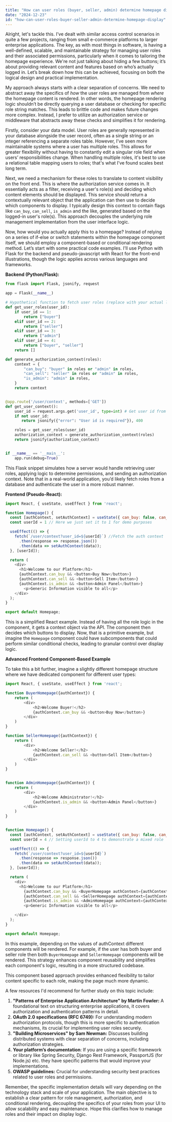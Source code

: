 ```yaml
---
title: "How can user roles (buyer, seller, admin) determine homepage display?"
date: "2024-12-23"
id: "how-can-user-roles-buyer-seller-admin-determine-homepage-display"
---
```


Alright, let's tackle this. I’ve dealt with similar access control scenarios in quite a few projects, ranging from small e-commerce platforms to larger enterprise applications. The key, as with most things in software, is having a well-defined, scalable, and maintainable strategy for managing user roles and their associated permissions, particularly when it comes to tailoring the homepage experience. We're not just talking about hiding a few buttons; it’s about providing relevant content and features based on who’s actually logged in. Let’s break down how this can be achieved, focusing on both the logical design and practical implementation.

My approach always starts with a clear separation of concerns. We need to abstract away the specifics of *how* the user roles are managed from *where* the homepage content is rendered. In other words, the homepage rendering logic shouldn’t be directly querying a user database or checking for specific role string matches. This leads to brittle code and makes future changes more complex. Instead, I prefer to utilize an authorization service or middleware that abstracts away these checks and simplifies it for rendering.

Firstly, consider your data model. User roles are generally represented in your database alongside the user record, often as a single string or an integer referencing a separate roles table. However, I’ve seen more maintainable systems where a user has multiple roles. This allows for greater flexibility without having to constantly edit a singular role field when users’ responsibilities change. When handling multiple roles, it's best to use a relational table mapping users to roles; that's what I’ve found scales best long term.

Next, we need a mechanism for these roles to translate to content visibility on the front end. This is where the authorization service comes in. It essentially acts as a filter, receiving a user's role(s) and deciding which content elements should be displayed. This service should return a contextually relevant object that the application can then use to decide which components to display. I typically design this context to contain flags like `can_buy`, `can_sell`, `is_admin` and the like, generated based on the logged-in user's role(s). This approach decouples the underlying role management implementation from the user interface logic.

Now, how would you actually apply this to a homepage? Instead of relying on a series of if-else or switch statements within the homepage component itself, we should employ a component-based or conditional rendering method. Let’s start with some practical code examples. I'll use Python with Flask for the backend and pseudo-javascript with React for the front-end illustrations, though the logic applies across various languages and frameworks.

**Backend (Python/Flask):**

```python
from flask import Flask, jsonify, request

app = Flask(__name__)

# Hypothetical function to fetch user roles (replace with your actual logic)
def get_user_roles(user_id):
    if user_id == 1:
        return ["buyer"]
    elif user_id == 2:
        return ["seller"]
    elif user_id == 3:
        return ["admin"]
    elif user_id == 4:
        return ["buyer", "seller"]
    return []

def generate_authorization_context(roles):
    context = {
        "can_buy": "buyer" in roles or "admin" in roles,
        "can_sell": "seller" in roles or "admin" in roles,
        "is_admin": "admin" in roles,
    }
    return context


@app.route('/user/context', methods=['GET'])
def get_user_context():
    user_id = request.args.get('user_id', type=int) # Get user id from the request, this is for simplification, normally the auth logic is handled different.
    if not user_id:
       return jsonify({"error": "User id is required"}), 400

    roles = get_user_roles(user_id)
    authorization_context = generate_authorization_context(roles)
    return jsonify(authorization_context)


if __name__ == '__main__':
    app.run(debug=True)

```

This Flask snippet simulates how a server would handle retrieving user roles, applying logic to determine permissions, and sending an authorization context. Note that in a real-world application, you’d likely fetch roles from a database and authenticate the user in a more robust manner.

**Frontend (Pseudo-React):**

```javascript
import React, { useState, useEffect } from 'react';

function Homepage() {
  const [authContext, setAuthContext] = useState({ can_buy: false, can_sell: false, is_admin: false }); // Assume we're setting up a initial default value
  const userId = 1 // Here we just set it to 1 for demo purposes

  useEffect(() => {
    fetch(`/user/context?user_id=${userId}`) //Fetch the auth context
      .then(response => response.json())
      .then(data => setAuthContext(data));
  }, [userId]);

  return (
    <div>
      <h1>Welcome to our Platform</h1>
      {authContext.can_buy && <button>Buy Now</button>}
      {authContext.can_sell && <button>Sell Item</button>}
      {authContext.is_admin && <button>Admin Panel</button>}
        <p>Generic Information visible to all</p>
    </div>
  );
}

export default Homepage;
```

This is a simplified React example. Instead of having all the role logic in the component, it gets a context object via the API. The component then decides which buttons to display. Now, that is a primitive example, but imagine the `Homepage` component could have subcomponents that could perform similar conditional checks, leading to granular control over display logic.

**Advanced Frontend Component-Based Example**

To take this a bit further, imagine a slightly different homepage structure where we have dedicated component for different user types:

```javascript
import React, { useState, useEffect } from 'react';

function BuyerHomepage({authContext}) {
    return (
        <div>
            <h2>Welcome Buyer!</h2>
            {authContext.can_buy && <button>Buy Now</button>}
        </div>
    )
}

function SellerHomepage({authContext}) {
    return (
        <div>
            <h2>Welcome Seller!</h2>
            {authContext.can_sell && <button>Sell Item</button>}
        </div>
    )
}


function AdminHomepage({authContext}) {
    return (
        <div>
            <h2>Welcome Administrator!</h2>
            {authContext.is_admin && <button>Admin Panel</button>}
        </div>
    )
}


function Homepage() {
  const [authContext, setAuthContext] = useState({ can_buy: false, can_sell: false, is_admin: false });
  const userId = 4 // Setting userId to 4 to demonstrate a mixed role

  useEffect(() => {
    fetch(`/user/context?user_id=${userId}`)
      .then(response => response.json())
      .then(data => setAuthContext(data));
  }, [userId]);

  return (
    <div>
      <h1>Welcome to our Platform</h1>
        {authContext.can_buy && <BuyerHomepage authContext={authContext} />}
        {authContext.can_sell && <SellerHomepage authContext={authContext} />}
        {authContext.is_admin && <AdminHomepage authContext={authContext} />}
        <p>Generic Information visible to all</p>

    </div>
  );
}

export default Homepage;

```

In this example, depending on the values of authContext different components will be rendered. For example, if the user has both buyer and seller role then both `BuyerHomepage` and `SellerHomepage` components will be rendered. This strategy enhances component reusability and simplifies each component's logic, resulting in a more structured codebase.

This component based approach provides enhanced flexibility to tailor content specific to each role, making the page much more dynamic.

A few resources I'd recommend for further study on this topic include:

1.  **"Patterns of Enterprise Application Architecture" by Martin Fowler:** A foundational text on structuring enterprise applications, it covers authorization and authentication patterns in detail.
2.  **OAuth 2.0 specifications (RFC 6749):** For understanding modern authorization protocols, though this is more specific to authentication mechanisms, its crucial for implementing user roles securely.
3.  **"Building Microservices" by Sam Newman:** Discusses building distributed systems with clear separation of concerns, including authorization strategies.
4.  **Your platform’s documentation**: If you are using a specific framework or library like Spring Security, Django Rest Framework, PassportJS (for Node.js) etc. they have specific patterns that would improve your implementations.
5.  **OWASP guidelines:** Crucial for understanding security best practices related to user roles and permissions.

Remember, the specific implementation details will vary depending on the technology stack and scale of your application. The main objective is to establish a clear pattern for role management, authorization, and conditional rendering, decoupling the specifics of your roles from your UI to allow scalability and easy maintenance. Hope this clarifies how to manage roles and their impact on display logic.
